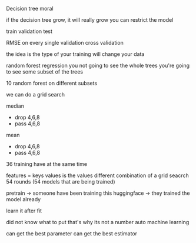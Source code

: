 Decision tree
moral

if the decision tree grow, it will really grow
you can restrict the model

train
validation
test

RMSE on every single validation
cross validation

the idea is the type of your training will change your data

random forest regression
you not going to see the whole trees
you're going to see some subset of the trees

10 random forest on different subsets

we can do a grid search

median 
- drop 4,6,8
- pass 4,6,8

mean
- drop 4,6,8
- pass 4,6,8

36 training have at the same time

features = keys
values is the values
different combination of a grid seacrch
54 rounds (54 models that are being trained)

pretrain -> someone have been training this
huggingface -> they trained the model already

learn it after fit

did not know what to put that's why its not a number
auto machine learning

can get the best parameter
can get the best estimator
